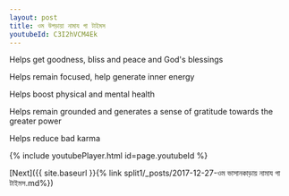 ```yaml
---
layout: post
title: ওম উগড়ায়া নামায গা টাইমস
youtubeId: C3I2hVCM4Ek
---
```

 
 
Helps get goodness, bliss and peace and God's blessings
 
Helps remain focused, help generate inner energy 
 
Helps boost physical and mental health 
 
Helps remain grounded and generates a sense of gratitude towards the greater power 
 
Helps reduce bad karma
 
 
 
 


{% include youtubePlayer.html id=page.youtubeId %}
 
[Next]({{ site.baseurl }}{% link  split1/_posts/2017-12-27-ওম ভাসানকাড়ায় নামায গা টাইমস.md%})
 
